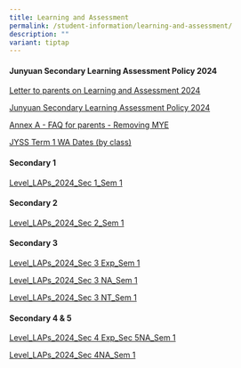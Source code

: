 ```yaml
---
title: Learning and Assessment
permalink: /student-information/learning-and-assessment/
description: ""
variant: tiptap
---
```

<h4><strong>Junyuan Secondary Learning Assessment Policy 2024</strong></h4>
<p><a href="/files/Letter_to_parents_on_Learning_and_Assessment_2024.pdf" rel="noopener noreferrer nofollow" target="_blank">Letter to parents on Learning and Assessment 2024</a>
</p>
<p><a href="/files/Junyuan_Secondary_Learning_Assessment_Policy_2024.pdf" rel="noopener noreferrer nofollow" target="_blank">Junyuan Secondary Learning Assessment Policy 2024</a>
</p>
<p><a href="/files/Annex_A___FAQ__for_parents____Removing_MYE.pdf" rel="noopener noreferrer nofollow" target="_blank">Annex A - FAQ for parents - Removing MYE</a>
</p>
<p></p>
<p><a href="https://docs.google.com/spreadsheets/d/1tqqVOfrI8NMW3oz79n01s0scrmm_SLwmkeP_38PIL5I/edit#gid=427377082" rel="noopener noreferrer nofollow" target="_blank">JYSS Term 1 WA Dates (by class)</a>
</p>
<h4><strong>Secondary 1</strong></h4>
<p><a href="/files/Level_LAPs_2024_Sec_1_Sem_1_updated_27_3_.pdf" rel="noopener noreferrer nofollow" target="_blank">Level_LAPs_2024_Sec 1_Sem 1</a>
</p>
<h4><strong>Secondary 2</strong></h4>
<p><a href="/files/Level_LAPs_2024_Sec_2_Sem_1.pdf" rel="noopener noreferrer nofollow" target="_blank">Level_LAPs_2024_Sec 2_Sem 1</a>
</p>
<h4><strong>Secondary 3</strong></h4>
<p><a href="/files/Level_LAPs_2024_Sec_3_Exp_Sem_1.pdf" rel="noopener noreferrer nofollow" target="_blank">Level_LAPs_2024_Sec 3 Exp_Sem 1</a>
</p>
<p><a href="/files/Level_LAPs_2024_Sec_3_NA_Sem_1.pdf" rel="noopener noreferrer nofollow" target="_blank">Level_LAPs_2024_Sec 3 NA_Sem 1</a>
</p>
<p><a href="/files/Level_LAPs_2024_Sec_3_NT_Sem_1.pdf" rel="noopener noreferrer nofollow" target="_blank">Level_LAPs_2024_Sec 3 NT_Sem 1</a>
</p>
<h4><strong>Secondary 4 &amp; 5</strong></h4>
<p><a href="/files/Level_LAPs_2024_Sec_4_Exp_5NA_Sem_1__Updated_27_March_.pdf" rel="noopener noreferrer nofollow" target="_blank">Level_LAPs_2024_Sec 4 Exp_Sec 5NA_Sem 1</a>
</p>
<p><a href="/files/Level_LAPs_2024_Sec_4_NA_Sem_1__Updated_27_March_.pdf" rel="noopener noreferrer nofollow" target="_blank">Level_LAPs_2024_Sec 4NA_Sem 1</a>
</p>
<p></p>